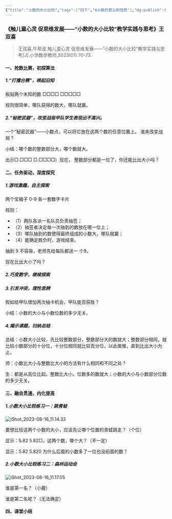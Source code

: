 ```yaml
---
{"title":"小数的大小比较","tags":["四下","4小数的意义和性质"],"dg-publish":true,"permalink":"/5 课时设计/小数的大小比较/","dgPassFrontmatter":true,"noteIcon":""}
---
```



### 《触儿童心灵 促思维发展——“小数的大小比较”教学实践与思考》王双喜

> 王双喜,牛帮波.触儿童心灵  促思维发展——“小数的大小比较”教学实践与思考[J].小学数学教师,2023(01):70-73.

#### 一、抢数比赛，初探算法

##### 1.“打擂台赛”，唤起旧知

板贴两个未知的数 □□□□       □□□□□

规则很简单，哪队获得的数大，哪队就赢。

##### 2.“秘密武器”，改变战局甲队学生表现出不高兴。

一个“秘密武器”——小数点，可以将它放在这两个数的任意位置上。 谁来改变战局？

小结：哪个数的整数部分大，哪个数就大。

出示□.□□□      □.□□□□）现在， 整数部分都是一位了，你还能比出大小吗？
#### 二、任务驱动，深度探究

##### 1.游戏激趣，自主探索

两个宝箱子 0-9 各一套数字卡片

规则：
- （1）两队各派一名队员负责抽签；
- （2）抽签者决定每一次抽到的数放在哪一位上；
- （3）哪队抽到的数使得最终组成的小数大，哪队就赢；
- （4）能确定胜负时，游戏结束。

抽到 9 不容易，老师先给每队都送一 个9。

现在比出大小了吗？
##### 2.巧变数字，继续探索

##### 3.引发冲突，理性思辨

假如给甲队增加两次抽卡机会，甲队能否获胜？

小结：小数的大小与小数位数的多少无关。

##### 4.揭示课题，归纳总结

总结：小数大小比较，先比较整数部分，整数部分大的数就大；整数部分相同，就比较小数部分的十分位，十分位相同就比较百分位，以此类推，直到比出大小为止。

师：小数比大小与整数比大小的方法有什么相同和不同之处？

生：都是从高位比起。整数比大小，位数多的数就大；小数的大小与小数部分位数的多少无关。
#### 三、融会贯通，内化提高

##### 1.小数大小比较练习一：跳青蛙

![iShot_2023-08-16_11.14.33](https://r2.edui123.com/2023/08/iShot_2023-08-16_11.14.33.png)

要想比较这两个小数的大小，应该先让哪个位置的青蛙跳走？（个位）

显示：5.82   5.82□，这两个数，哪个大？（不一定）

显示：5.82   5.820 为什么后面的小数多了一位也没前面的数？
##### 2.小数大小比较练习二：森林运动会

![iShot_2023-08-16_11.17.05](https://r2.edui123.com/2023/08/iShot_2023-08-16_11.17.05.png)

谁是第一名？（小鹿）

谁是第二名呢？（无法确定）

#### 四、课堂小结